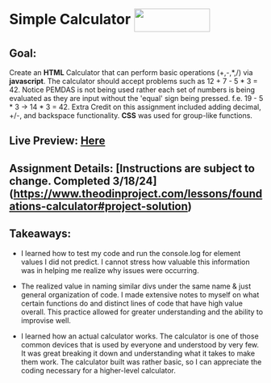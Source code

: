 # Simple Calculator <img src ="https://ccweb.imgix.net/https%3A%2F%2Fwww.classcentral.com%2Fimages%2Flogos%2Fproviders%2Fthe-odin-project-hz.png?auto=format&ixlib=php-4.1.0&s=feaa8845dc8a3dee609e492cdd0759d8" align = "center" width ="150" height = "46">

## Goal:

Create an **HTML** Calculator that can perform basic operations (+,-,*,/) via **javascript**. The calculator should accept problems such as 12 + 7 - 5 * 3 = 42. Notice PEMDAS is not being used rather each set of numbers is being evaluated as they are input without the 'equal' sign being pressed. f.e. 19 - 5 * 3 -> 14 * 3 = 42. Extra Credit on this assignment included adding decimal, +/-, and backspace functionality. **CSS** was used for group-like functions.

## Live Preview: [Here](https://fubiknees.github.io/CalculatorSimple/)

## Assignment Details: [Instructions are subject to change. Completed 3/18/24] (https://www.theodinproject.com/lessons/foundations-calculator#project-solution)

## Takeaways:

* I learned how to test my code and run the console.log for element values I did not predict. I cannot stress how valuable this information was in helping me realize why issues were occurring.

* The realized value in naming similar divs under the same name & just general organization of code. I made extensive notes to myself on what certain functions do and distinct lines of code that have high value overall. This practice allowed for greater understanding and the ability to improvise well. 

* I learned how an actual calculator works. The calculator is one of those common devices that is used by everyone and understood by very few. It was great breaking it down and understanding what it takes to make them work. The calculator built was rather basic, so I can appreciate the coding necessary for a higher-level calculator.
